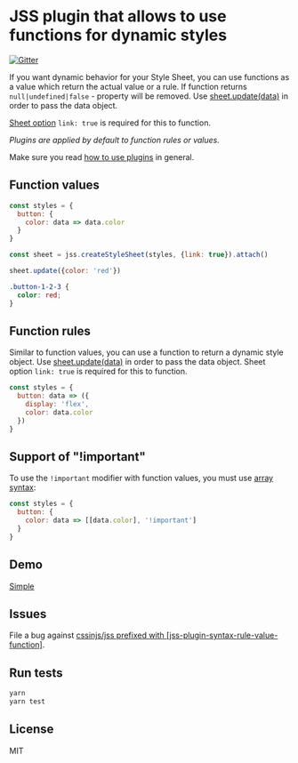 # JSS plugin that allows to use functions for dynamic styles

[![Gitter](https://badges.gitter.im/JoinChat.svg)](https://gitter.im/cssinjs/lobby)

If you want dynamic behavior for your Style Sheet, you can use functions as a value which return the actual value or a rule. If function returns `null|undefined|false` - property will be removed. Use [sheet.update(data)](https://github.com/cssinjs/jss/blob/master/docs/js-api.md#update-function-values) in order to pass the data object.

[Sheet option](https://github.com/cssinjs/jss/blob/master/docs/js-api.md#create-style-sheet) `link: true` is required for this to function.

_Plugins are applied by default to function rules or values._

Make sure you read [how to use
plugins](https://github.com/cssinjs/jss/blob/master/docs/setup.md#setup-with-plugins)
in general.

## Function values

```javascript
const styles = {
  button: {
    color: data => data.color
  }
}

const sheet = jss.createStyleSheet(styles, {link: true}).attach()

sheet.update({color: 'red'})
```

```css
.button-1-2-3 {
  color: red;
}
```

## Function rules

Similar to function values, you can use a function to return a dynamic style object. Use [sheet.update(data)](https://github.com/cssinjs/jss/blob/master/docs/js-api.md#update-function-values) in order to pass the data object. Sheet option `link: true` is required for this to function.

```javascript
const styles = {
  button: data => ({
    display: 'flex',
    color: data.color
  })
}
```

## Support of "!important"

To use the `!important` modifier with function values, you must use [array syntax](https://github.com/cssinjs/jss/blob/master/docs/json-api.md#alternative-syntax-for-space-and-comma-separated-values):

```javascript
const styles = {
  button: {
    color: data => [[data.color], '!important']
  }
}
```

## Demo

[Simple](http://cssinjs.github.io/examples/function-values/index.html)

## Issues

File a bug against [cssinjs/jss prefixed with \[jss-plugin-syntax-rule-value-function\]](https://github.com/cssinjs/jss/issues/new?title=[jss-plugin-syntax-rule-value-function]%20).

## Run tests

```bash
yarn
yarn test
```

## License

MIT
